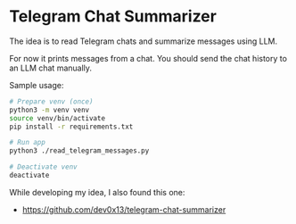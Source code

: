 # Telegram Chat Summarizer

The idea is to read Telegram chats and summarize messages using LLM.

For now it prints messages from a chat. You should send the chat history to an LLM chat manually.

Sample usage:

```bash
# Prepare venv (once)
python3 -m venv venv
source venv/bin/activate
pip install -r requirements.txt

# Run app
python3 ./read_telegram_messages.py

# Deactivate venv
deactivate
```

While developing my idea, I also found this one:
- https://github.com/dev0x13/telegram-chat-summarizer
